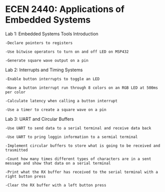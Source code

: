 # ECEN 2440: Applications of Embedded Systems

Lab 1: Embedded Systems Tools Introduction 

    -Declare pointers to registers
  
    -Use bitwise operators to turn on and off LED on MSP432
  
    -Generate square wave output on a pin
  
  
Lab 2: Interrupts and Timing Systems

    -Enable button interrupts to toggle an LED
    
    -Have a button interrupt run through 8 colors on an RGB LED at 500ms per color
    
    -Calculate latency when calling a button interrupt
    
    -Use a timer to create a square wave on a pin
    
Lab 3: UART and Circular Buffers

    -Use UART to send data to a serial terminal and receive data back
    
    -Use UART to pring loggin information to a sermial terminal
    
    -Implement circular buffers to store what is going to be received and trasmitted
    
    -Count how many times different types of characters are in a sent message and show that data on a serial terminal
    
    -Print what the RX buffer has received to the serial terminal with a right button press
    
    -Clear the RX buffer with a left button press
